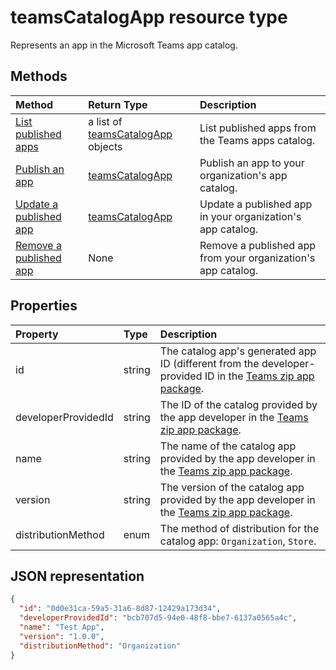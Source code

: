 
# teamsCatalogApp resource type
Represents an app in the Microsoft Teams app catalog.

## Methods

| Method       | Return Type  |Description|
|:---------------|:--------|:----------|
|[List published apps](../api/teams_apps_list_published.md) | a list of [teamsCatalogApp](teamscatalogapp.md) objects | List published apps from the Teams apps catalog.|
|[Publish an app](../api/teams_apps_publish.md) | [teamsCatalogApp](teamscatalogapp.md) | Publish an app to your organization's app catalog.|
|[Update a published app](../api/teams_apps_update_published.md) | [teamsCatalogApp](teamscatalogapp.md) | Update a published app in your organization's app catalog.|
|[Remove a published app](../api/teams_apps_remove_published.md) | None | Remove a published app from your organization's app catalog.|

## Properties
| Property            | Type     | Description
|:------------------- |:-------- |:-----------
| id                  | string   | The catalog app's generated app ID (different from the developer-provided ID in the [Teams zip app package](https://docs.microsoft.com/en-us/microsoftteams/platform/concepts/apps/apps-package).
| developerProvidedId | string   | The ID of the catalog provided by the app developer in the [Teams zip app package](https://docs.microsoft.com/en-us/microsoftteams/platform/concepts/apps/apps-package).
| name                | string   | The name of the catalog app provided by the app developer in the [Teams zip app package](https://docs.microsoft.com/en-us/microsoftteams/platform/concepts/apps/apps-package).
| version             | string   | The version of the catalog app provided by the app developer in the [Teams zip app package](https://docs.microsoft.com/en-us/microsoftteams/platform/concepts/apps/apps-package).
| distributionMethod  | enum     | The method of distribution for the catalog app: `Organization`, `Store`.

## JSON representation
```json
{
  "id": "0d0e31ca-59a5-31a6-8d87-12429a173d34",
  "developerProvidedId": "bcb707d5-94e0-48f8-bbe7-6137a0565a4c",
  "name": "Test App",
  "version": "1.0.0",
  "distributionMethod": "Organization"
}
```

